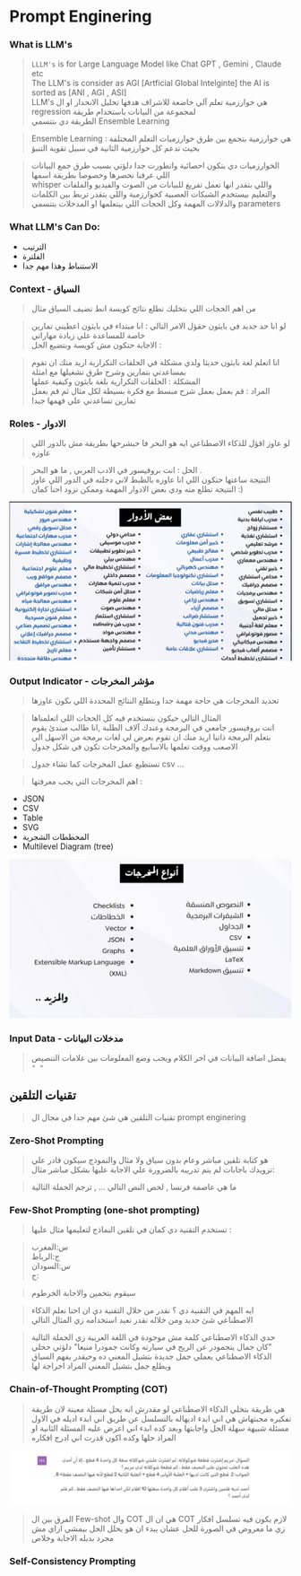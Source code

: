# Prompt Enginering

### What is LLM's 

> ``` LLLM's ``` is for Large Language Model like Chat GPT , Gemini , Claude etc <br> The LLM's is consider as AGI [Artficial Global Intelginte] the AI is sorted as [ANI , AGI , ASI] <br> LLM's هي خوارزمية تعلم آلي خاضعة للاشراف هدفها تحليل الانحدار او ال regression لمجموعة من البيانات باستخدام طريقة <br> الطريقة دي بتتسمي Ensemble Learning 

> Ensemble Learning : هي خوارزمية بتجمع بين طرق خوارزميات التعلم المختلفة بحيث تدعم كل خوارزمية الثانية في سبيل تقوية التنبؤ


> الخوارزميات دي بتكون احصائية واتطورت جدا دلؤتي بسبب طرق جمع البيانات اللي عرفنا نحصرها وخصوصا بطريقة اسمها<br> whisper واللي بتقدر انها تعمل تفريغ للبيانات من الصوت والفيديو والملفات والتعليم بيستخدم الشبكات العصبية  كخوارزمية واللي بتقدر تربط بين الكلمات والدلالات المهمة وكل الحجات اللي بيتعلمها او المدخلات بتتسمي parameters


### What LLM's Can Do:

<ul> 

<li> الترتيب
</li>

<li> الفلترة
</li>

<li> الاستنباط وهذا مهم جدا
</li>

</ul>


### Context - السياق

> من اهم الحجات اللي بتخليك تطلع نتائج كويسة انط تضيف السياق مثال

> لو انا حد جديد في بايثون حقؤل الامر التالي : انا مبتداء في بايثون اعطيني تمارين خاصة للمساعدة علي زيادة مهاراتي <br> الاجابة حتكون مش كويسة وبتضيع الحل :

> انا اتعلم لغة بايثون حديثا ولدي مشكلة في الحلقات التكرارية اريد منك ان تقوم بمساعدتي بتمارين وشرح طرق تشغيلها مع امثلة <br> المشكلة : الحلقات التكرارية بلغة بايثون وكيفية عملها <br> المراد : قم بعمل بعمل شرح مبسط مع فكرة بسيطة لكل مثال ثم قم بعمل تمارين تساعدني علي فهمها جيدا


### Roles - الادوار

> لو عاوز اقؤل للذكاء الاصطناعي ايه هو البحر فا حيشرحها بطريقة مش بالدور اللي عاوزه 

> الحل : انت بروفيسور في الادب العربي , ما هو البحر . <br> النتيجة ساعتها حتكون اللي انا عاوزه بالظبط لاني دحلته في الدور اللي عاوز النتيجة تطلع منه ودي بعض الادوار المهمة وممكن نزود احنا كمان :)

<img 
    src='./assets/img_1.png'
    alt='roles image'
/>

### Output Indicator - مؤشر المخرجات

> تحديد المخرجات هي حاجة مهمة جدا وبتطلع النتائج المحددة اللي بكون عاوزها

> المثال التالي حيكون بنستخدم فيه كل الحجات اللي اتعلمناها <br> انت بروفيسور جامعي في البرمجة وعندك آلاف الطلبة ,انا طالب مبتدئ يقوم بتعلم البرمجة ذاتيا اريد منك ان تقوم بعرض لي لغات برمجة من الاسهل الي الاصعب ووقت تعلمها بالاسابيع والمخرجات تكون في شكل جدول 

> تستطيع عمل المخرجات كما تشاء جدول csv ...

> اهم المخرجات التي يجب معرفتها :

<ul> 

<li> JSON
</li>

<li> CSV
</li>

<li> Table
</li>

<li> SVG
</li>

<li> المخططات الشجرية
</li>

<li> Multilevel Diagram (tree)
</li>

</ul>

<img
    src='./assets/img_2.png'
    alt='types of output can be done'
/>


### Input Data - مدخلات البيانات

> يفضل اضافة البيانات في اخر الكلام ويجب وضع المعلومات بين علامات التنصيص ``` " " ```


## تقنيات التلقين

> تقنيات التلقين هي شئ مهم جدا في مجال ال prompt enginering 

### Zero-Shot Prompting

> هو كتابة تلقين مباشر وعام بدون سياق ولا مثال والنموذج سيكون قادر علي تزويدك باجابات لم يتم تدريبه بالضرورة علي الاجابة عليها بشكل مباشر مثال:

> ما هي عاصمة فرنسا , لخص النص التالي ... , ترجم الجملة التالية


### Few-Shot Prompting (one-shot prompting)

> تستخدم التقنية دي كمان في تلقين النماذج لتعليمها مثال عليها :

> س:المغرب <br> ج:الرباط <br> س:السودان <br> ج:

> سيقوم بتخمين والاجابة الخرطوم


> ايه المهم في التقنية دي ؟ نقدر من خلال التقنية دي ان احنا نعلم الذكاء الاصطناعي شئ جديد ومن خلاله نقدر نعيد استخدامه زي المثال التالي 

> حدي الذكاء الاصطناعي كلمة مش موجودة في اللغة العربية زي الجملة التالية "كان جمال يتجمودر عن الريح في سيارته وكانت جمودرا منيعا" دلؤتي حخلي الذكاء الاصطناعي يعملي جمل جديدة بتشيل المعني ده وحيقدر يفهم السياق ويطلع جمل بتشيل المعني المراد اخراجة لها



### Chain-of-Thought Prompting (COT)

> هي طريقة بتخلي الذكاء الاصطناعي لو مقدرش انه يحل مسئلة معينة لان طريقة تفكيره مجبتهاش هي اني ابدء اديهاله بالتسلسل عن طريق اني ابدء اديله في الاول مسئلة شبيهة سهلة الحل واجابتها وبعد كده ابدء اني اعرض عليه المسئلة الثانية او المراد حلها وكده اكون قدرت اني ادرج افكاره 

<img
    src='./assets/img_3.png'
    alt='Chain of Thought Prompting'
/>

> الفرق بين ال Few-shot وال COT هي ان ال COT لازم يكون فيه تسلسل افكار زي ما معروض في الصورة للحل عشان يبدء ان هو يحلل الحل بيمشي ازاي مش  مجرد بديله الاجابة وخلاص


### Self-Consistency Prompting




